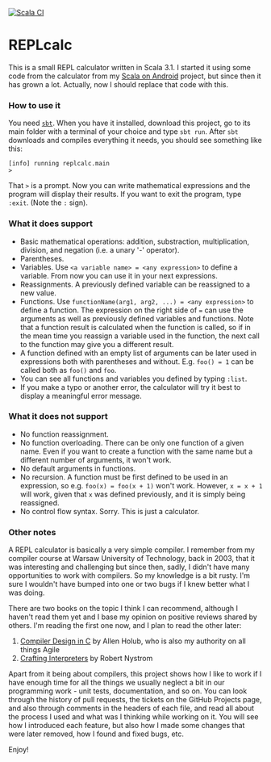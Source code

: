 [![Scala CI](https://github.com/makingthematrix/replcalc/actions/workflows/scala.yml/badge.svg)](https://github.com/makingthematrix/replcalc/actions/workflows/scala.yml)

# REPLcalc

This is a small REPL calculator written in Scala 3.1.
I started it using some code from the calculator from my [Scala on Android](https://github.com/makingthematrix/scalaonandroid) project,
but since then it has grown a lot. Actually, now I should replace that code with this.

### How to use it

You need [`sbt`](https://www.scala-sbt.org/index.html). 
When you have it installed, download this project, go to its main folder with a terminal of your choice and type `sbt run`.
After `sbt` downloads and compiles everything it needs, you should see something like this:
```
[info] running replcalc.main 
> 
```
That `>` is a prompt. Now you can write mathematical expressions and the program will display their results.
If you want to exit the program, type `:exit`. (Note the `:` sign).

### What it does support

* Basic mathematical operations: addition, substraction, multiplication, division, and negation (i.e. a unary '-' operator).
* Parentheses.
* Variables. Use `<a variable name> = <any expression>` to define a variable. From now you can use it in your next expressions.
* Reassignments. A previously defined variable can be reassigned to a new value.
* Functions. Use `functionName(arg1, arg2, ...) = <any expression>` to define a function. The expression on the right side of `=` can use the arguments as well as previously defined variables and functions. Note that a function result is calculated when the function is called, so if in the mean time you reassign a variable used in the function, the next call to the function may give you a different result.
* A function defined with an empty list of arguments can be later used in expressions both with parentheses and without. E.g. `foo() = 1` can be called both as `foo()` and `foo`. 
* You can see all functions and variables you defined by typing `:list`.
* If you make a typo or another error, the calculator will try it best to display a meaningful error message.

### What it does not support

* No function reassignment.
* No function overloading. There can be only one function of a given name. Even if you want to create a function with the same name but a different number of arguments, it won't work.
* No default arguments in functions.
* No recursion. A function must be first defined to be used in an expression, so e.g. `foo(x) = foo(x + 1)` won't work. However, `x = x + 1` will work, given that `x` was defined previously, and it is simply being reassigned.
* No control flow syntax. Sorry. This is just a calculator.

### Other notes

A REPL calculator is basically a very simple compiler. I remember from my compiler course at Warsaw University of Technology, back in 2003, that it was interesting and challenging but since then, sadly, I didn't have many opportunities to work with compilers. So my knowledge is a bit rusty. I'm sure I wouldn't have bumped into one or two bugs if I knew better what I was doing.

There are two books on the topic I think I can recommend, although I haven't read them yet and I base my opinion on positive reviews shared by others. I'm reading the first one now, and I plan to read the other later:
1. [Compiler Design in C](https://holub.com/compiler/) by Allen Holub, who is also my authority on all things Agile
2. [Crafting Interpreters](https://craftinginterpreters.com/) by Robert Nystrom

Apart from it being about compilers, this project shows how I like to work if I have enough time for all the things we usually neglect a bit in our programming work - unit tests, documentation, and so on. You can look through the history of pull requests, the tickets on the GitHub Projects page, and also through comments in the headers of each file, and read all about the process I used and what was I thinking while working on it. You will see how I introduced each feature, but also how I made some changes that were later removed, how I found and fixed bugs, etc. 

Enjoy!
